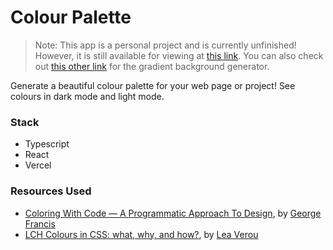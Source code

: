 # Colour Palette

> Note: This app is a personal project and is currently unfinished! However, it is still available for viewing at [this link](https://colour-palette.vercel.app/). You can also check out [this other link](https://colour-palette.vercel.app/gradient) for the gradient background generator.

Generate a beautiful colour palette for your web page or project! See colours in dark mode and light mode. 

### Stack
- Typescript
- React
- Vercel

### Resources Used
- [Coloring With Code — A Programmatic Approach To Design](https://tympanus.net/codrops/2021/12/07/coloring-with-code-a-programmatic-approach-to-design/), by [George Francis](https://georgefrancis.dev/)
- [LCH Colours in CSS: what, why, and how?](https://lea.verou.me/2020/04/lch-colors-in-css-what-why-and-how/), by [Lea Verou](https://lea.verou.me/)
